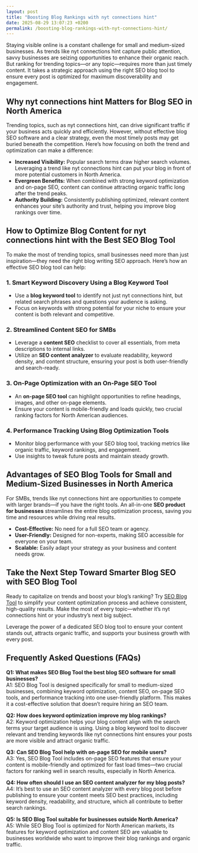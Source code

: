 ```yaml
---
layout: post
title: "Boosting Blog Rankings with nyt connections hint"
date: 2025-08-29 13:07:23 +0200
permalink: /boosting-blog-rankings-with-nyt-connections-hint/
---
```

Staying visible online is a constant challenge for small and medium-sized businesses. As trends like nyt connections hint capture public attention, savvy businesses are seizing opportunities to enhance their organic reach. But ranking for trending topics—or any topic—requires more than just timely content. It takes a strategic approach using the right SEO blog tool to ensure every post is optimized for maximum discoverability and engagement.

## Why nyt connections hint Matters for Blog SEO in North America

Trending topics, such as nyt connections hint, can drive significant traffic if your business acts quickly and efficiently. However, without effective blog SEO software and a clear strategy, even the most timely posts may get buried beneath the competition. Here’s how focusing on both the trend and optimization can make a difference:

- **Increased Visibility:** Popular search terms draw higher search volumes. Leveraging a trend like nyt connections hint can put your blog in front of more potential customers in North America.
- **Evergreen Benefits:** When combined with strong keyword optimization and on-page SEO, content can continue attracting organic traffic long after the trend peaks.
- **Authority Building:** Consistently publishing optimized, relevant content enhances your site’s authority and trust, helping you improve blog rankings over time.

## How to Optimize Blog Content for nyt connections hint with the Best SEO Blog Tool

To make the most of trending topics, small businesses need more than just inspiration—they need the right blog writing SEO approach. Here’s how an effective SEO blog tool can help:

### 1. Smart Keyword Discovery Using a Blog Keyword Tool

- Use a **blog keyword tool** to identify not just nyt connections hint, but related search phrases and questions your audience is asking.
- Focus on keywords with strong potential for your niche to ensure your content is both relevant and competitive.

### 2. Streamlined Content SEO for SMBs

- Leverage a **content SEO** checklist to cover all essentials, from meta descriptions to internal links.
- Utilize an **SEO content analyzer** to evaluate readability, keyword density, and content structure, ensuring your post is both user-friendly and search-ready.

### 3. On-Page Optimization with an On-Page SEO Tool

- An **on-page SEO tool** can highlight opportunities to refine headings, images, and other on-page elements.
- Ensure your content is mobile-friendly and loads quickly, two crucial ranking factors for North American audiences.

### 4. Performance Tracking Using Blog Optimization Tools

- Monitor blog performance with your SEO blog tool, tracking metrics like organic traffic, keyword rankings, and engagement.
- Use insights to tweak future posts and maintain steady growth.

## Advantages of SEO Blog Tools for Small and Medium-Sized Businesses in North America

For SMBs, trends like nyt connections hint are opportunities to compete with larger brands—if you have the right tools. An all-in-one **SEO product for businesses** streamlines the entire blog optimization process, saving you time and resources while driving real results.

- **Cost-Effective:** No need for a full SEO team or agency.
- **User-Friendly:** Designed for non-experts, making SEO accessible for everyone on your team.
- **Scalable:** Easily adapt your strategy as your business and content needs grow.

## Take the Next Step Toward Smarter Blog SEO with SEO Blog Tool

Ready to capitalize on trends and boost your blog’s ranking? Try [SEO Blog Tool](https://seoblogtool.com/) to simplify your content optimization process and achieve consistent, high-quality results. Make the most of every topic—whether it’s nyt connections hint or your industry’s next big subject.

Leverage the power of a dedicated SEO blog tool to ensure your content stands out, attracts organic traffic, and supports your business growth with every post.

## Frequently Asked Questions (FAQs)

**Q1: What makes SEO Blog Tool the best blog SEO software for small businesses?**  
A1: SEO Blog Tool is designed specifically for small to medium-sized businesses, combining keyword optimization, content SEO, on-page SEO tools, and performance tracking into one user-friendly platform. This makes it a cost-effective solution that doesn’t require hiring an SEO team.

**Q2: How does keyword optimization improve my blog rankings?**  
A2: Keyword optimization helps your blog content align with the search terms your target audience is using. Using a blog keyword tool to discover relevant and trending keywords like nyt connections hint ensures your posts are more visible and attract organic traffic.

**Q3: Can SEO Blog Tool help with on-page SEO for mobile users?**  
A3: Yes, SEO Blog Tool includes on-page SEO features that ensure your content is mobile-friendly and optimized for fast load times—two crucial factors for ranking well in search results, especially in North America.

**Q4: How often should I use an SEO content analyzer for my blog posts?**  
A4: It’s best to use an SEO content analyzer with every blog post before publishing to ensure your content meets SEO best practices, including keyword density, readability, and structure, which all contribute to better search rankings.

**Q5: Is SEO Blog Tool suitable for businesses outside North America?**  
A5: While SEO Blog Tool is optimized for North American markets, its features for keyword optimization and content SEO are valuable to businesses worldwide who want to improve their blog rankings and organic traffic.

<script type="application/ld+json">
{
  "@context": "https://schema.org",
  "@type": "BlogPosting",
  "headline": "Boosting Blog Rankings with nyt connections hint",
  "description": "Learn how small and medium-sized businesses can use SEO blog tools to optimize content around trending topics like nyt connections hint and improve blog rankings in North America.",
  "author": {
    "@type": "Person",
    "name": "SEO Blog Tool"
  },
  "publisher": {
    "@type": "Person",
    "name": "SEO Blog Tool"
  },
  "mainEntityOfPage": {
    "@type": "WebPage",
    "@id": "https://seoblogtool.com/blog/boosting-blog-rankings-nyt-connections-hint"
  },
  "datePublished": "2024-06-01",
  "dateModified": "2024-06-01"
}
</script>

<script type="application/ld+json">
{
  "@context": "https://schema.org",
  "@type": "FAQPage",
  "mainEntity": [
    {
      "@type": "Question",
      "name": "What makes SEO Blog Tool the best blog SEO software for small businesses?",
      "acceptedAnswer": {
        "@type": "Answer",
        "text": "SEO Blog Tool is designed specifically for small to medium-sized businesses, combining keyword optimization, content SEO, on-page SEO tools, and performance tracking into one user-friendly platform. This makes it a cost-effective solution that doesn’t require hiring an SEO team."
      }
    },
    {
      "@type": "Question",
      "name": "How does keyword optimization improve my blog rankings?",
      "acceptedAnswer": {
        "@type": "Answer",
        "text": "Keyword optimization helps your blog content align with the search terms your target audience is using. Using a blog keyword tool to discover relevant and trending keywords like nyt connections hint ensures your posts are more visible and attract organic traffic."
      }
    },
    {
      "@type": "Question",
      "name": "Can SEO Blog Tool help with on-page SEO for mobile users?",
      "acceptedAnswer": {
        "@type": "Answer",
        "text": "Yes, SEO Blog Tool includes on-page SEO features that ensure your content is mobile-friendly and optimized for fast load times—two crucial factors for ranking well in search results, especially in North America."
      }
    },
    {
      "@type": "Question",
      "name": "How often should I use an SEO content analyzer for my blog posts?",
      "acceptedAnswer": {
        "@type": "Answer",
        "text": "It’s best to use an SEO content analyzer with every blog post before publishing to ensure your content meets SEO best practices, including keyword density, readability, and structure, which all contribute to better search rankings."
      }
    },
    {
      "@type": "Question",
      "name": "Is SEO Blog Tool suitable for businesses outside North America?",
      "acceptedAnswer": {
        "@type": "Answer",
        "text": "While SEO Blog Tool is optimized for North American markets, its features for keyword optimization and content SEO are valuable to businesses worldwide who want to improve their blog rankings and organic traffic."
      }
    }
  ]
}
</script>